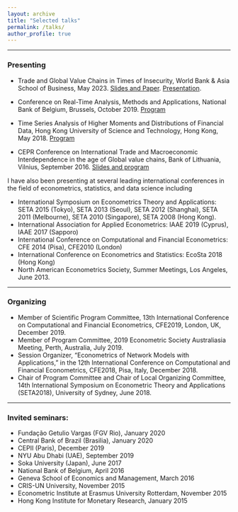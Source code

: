 ```yaml
---
layout: archive
title: "Selected talks"
permalink: /talks/
author_profile: true
---
```


----

### Presenting
- Trade and Global Value Chains in Times of Insecurity, World Bank & Asia School of Business, May 2023. 
  [Slides and Paper](https://www.worldbank.org/en/events/2023/04/28/trade-and-global-value-chains-in-times-of-insecurity#2). [Presentation](https://youtu.be/IuGwUa9iQ7g?si=u0KAQ6TsNDyW4u_1&t=4091). 

- Conference on Real-Time Analysis, Methods and Applications, National Bank of Belgium, Brussels, October 2019. [Program](https://www.nbb.be/doc/ts/enterprise/activities/seminars/programme_real_time_conference.pdf)

- Time Series Analysis of Higher Moments and Distributions of Financial Data, Hong Kong University of Science and Technology, Hong Kong, May 2018. [Program](http://ias.ust.hk/events/201805fd/program.html)

- CEPR Conference on International Trade and Macroeconomic Interdependence in the age of Global value chains, Bank of Lithuania, Vilnius, September 2016.
[Slides and program](https://www.lb.lt/en/events/international-trade-and-macroeconomic-interdependence-in-the-age-of-global-value-chains)

I have also been presenting at several leading international conferences in the field of econometrics, statistics, and data science including  
- International Symposium on Econometrics Theory and Applications: SETA 2015 (Tokyo), SETA 2013 (Seoul), SETA 2012 (Shanghai), SETA 2011 (Melbourne), SETA 2010 (Singapore), SETA 2008 (Hong Kong).
- International Association for Applied Econometrics: IAAE 2019 (Cyprus), IAAE 2017 (Sapporo)
- International Conference on Computational and Financial Econometrics: CFE 2014 (Pisa), CFE2010 (London)
- International Conference on Econometrics and Statistics: EcoSta 2018 (Hong Kong)
- North American Econometrics Society, Summer Meetings, Los Angeles, June 2013.

----

### Organizing
- Member of Scientific Program Committee, 13th International Conference on Computational and Financial Econometrics, CFE2019, London, UK, December 2019.
- Member of Program Committee, 2019 Econometric Society Australiasia Meeting, Perth, Australia, July 2019. 
- Session Organizer, “Econometrics of Network Models with Applications,” in the 12th International Conference on Computational and Financial Econometrics, CFE2018, Pisa, Italy, December 2018.
- Chair of Program Committee and Chair of Local Organizing Committee, 14th International Symposium on Econometric Theory and Applications (SETA2018), University of Sydney, June 2018.

----

### Invited seminars:
- Fundação Getulio Vargas (FGV Rio), January 2020
- Central Bank of Brazil (Brasilia), January 2020
- CEPII (Paris), December 2019
- NYU Abu Dhabi (UAE), September 2019
- Soka University (Japan), June 2017
- National Bank of Belgium, April 2016
- Geneva School of Economics and Management, March 2016
- CRIS-UN University, November 2015
- Econometric Institute at Erasmus University Rotterdam, November 2015
- Hong Kong Institute for Monetary Research, January 2015


<!--
{% if site.talkmap_link == true %}

<p style="text-decoration:underline;"><a href="/talkmap.html">See a map of all the places I've given a talk!</a></p>

{% endif %}

{% for post in site.talks reversed %}
  {% include archive-single-talk.html %}
{% endfor %}
-->
